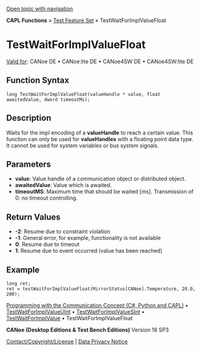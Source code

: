 [Open topic with navigation](../../../../../CANoeDEFamily.htm#Topics/CAPLFunctions/Test/Functions/CAPLfunctionTestWaitForImplValueFloat.md)

**CAPL Functions** » [Test Feature Set](../CAPLfunctionsTFSOverview.md) » TestWaitForImplValueFloat

# TestWaitForImplValueFloat

[Valid for](../../../Shared/FeatureAvailability.md): CANoe DE • CANoe:lite DE • CANoe4SW DE • CANoe4SW:lite DE

## Function Syntax

```plaintext
long TestWaitForImplValueFloat(valueHandle * value, float awaitedValue, dword timeoutMs);
```

## Description

Waits for the impl encoding of a **valueHandle** to reach a certain value. This function can only be used for **valueHandles** with a floating point data type. It cannot be used for system variables or bus system signals.

## Parameters

- **value**: Value handle of a communication object or distributed object.
- **awaitedValue**: Value which is awaited.
- **timeoutMS**: Maximum time that should be waited [ms]. Transmission of 0: no timeout controlling.

## Return Values

- **-2**: Resume due to constraint violation
- **-1**: General error, for example, functionality is not available
- **0**: Resume due to timeout
- **1**: Resume due to event occurred (value has been reached)

## Example

```plaintext
long ret;
ret = testWaitForImplValueFloat(MirrorStatus[CANoe].Temperature, 20.0, 200);
```

[Programming with the Communication Concept (C#, Python and CAPL)](../../../CANoeCANalyzer/CommunicationConcept/Programming/CCP.md) • [TestWaitForImplValueUInt](CAPLfunctionTestWaitForImplValueUInt.md) • [TestWaitForImplValueSInt](CAPLfunctionTestWaitForImplValueSInt.md) • [TestWaitForImplValue](CAPLfunctionTestWaitForImplValue.md) • TestWaitForImplValueFloat

**CANoe (Desktop Editions & Test Bench Editions)** Version 18 SP3

[Contact/Copyright/License](../../../Shared/ContactCopyrightLicense.md) | [Data Privacy Notice](https://www.vector.com/int/en/company/get-info/privacy-policy/)
